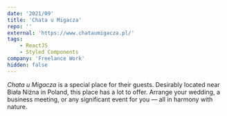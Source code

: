 ```yaml
---
date: '2021/09'
title: 'Chata u Migacza'
repo: ''
external: 'https://www.chataumigacza.pl/'
tags:
    - ReactJS
    - Styled Components
company: 'Freelance Work'
hidden: false
---
```


<i>Chata u Migacza</i> is a special place for their guests. Desirably located near Biała Niżna in Poland, this place has a lot to offer. Arrange your wedding, a business meeting, or any significant event for you — all in harmony with nature.
